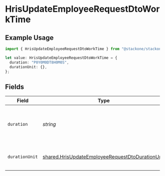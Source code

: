 # HrisUpdateEmployeeRequestDtoWorkTime

## Example Usage

```typescript
import { HrisUpdateEmployeeRequestDtoWorkTime } from "@stackone/stackone-client-ts/sdk/models/shared";

let value: HrisUpdateEmployeeRequestDtoWorkTime = {
  duration: "P0Y0M0DT8H0M0S",
  durationUnit: {},
};
```

## Fields

| Field                                                                                                                     | Type                                                                                                                      | Required                                                                                                                  | Description                                                                                                               | Example                                                                                                                   |
| ------------------------------------------------------------------------------------------------------------------------- | ------------------------------------------------------------------------------------------------------------------------- | ------------------------------------------------------------------------------------------------------------------------- | ------------------------------------------------------------------------------------------------------------------------- | ------------------------------------------------------------------------------------------------------------------------- |
| `duration`                                                                                                                | *string*                                                                                                                  | :heavy_minus_sign:                                                                                                        | The work time duration in ISO 8601 duration format                                                                        | P0Y0M0DT8H0M0S                                                                                                            |
| `durationUnit`                                                                                                            | [shared.HrisUpdateEmployeeRequestDtoDurationUnit](../../../sdk/models/shared/hrisupdateemployeerequestdtodurationunit.md) | :heavy_minus_sign:                                                                                                        | The duration unit of the work time                                                                                        | month                                                                                                                     |